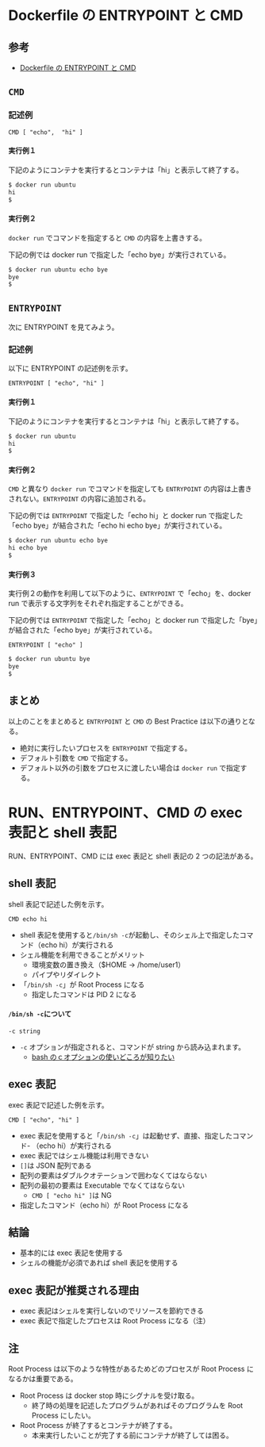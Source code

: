 # Dockerfile の ENTRYPOINT と CMD

## 参考

- [Dockerfile の ENTRYPOINT と CMD](https://architecting.hateblo.jp/entry/2020/08/13/171732)

## `CMD`

### 記述例

```docker
CMD [ "echo",  "hi" ]
```

#### 実行例１

下記のようにコンテナを実行するとコンテナは「hi」と表示して終了する。

```sh
$ docker run ubuntu
hi
$
```

#### 実行例２

`docker run` でコマンドを指定すると `CMD` の内容を上書きする。

下記の例では docker run で指定した「echo bye」が実行されている。

```sh
$ docker run ubuntu echo bye
bye
$
```

## `ENTRYPOINT`

次に ENTRYPOINT を見てみよう。

### 記述例

以下に ENTRYPOINT の記述例を示す。

```docker
ENTRYPOINT [ "echo", "hi" ]
```

#### 実行例１

下記のようにコンテナを実行するとコンテナは「hi」と表示して終了する。

```sh
$ docker run ubuntu
hi
$
```

#### 実行例２

`CMD` と異なり `docker run` でコマンドを指定しても `ENTRYPOINT` の内容は上書きされない。`ENTRYPOINT` の内容に追加される。

下記の例では `ENTRYPOINT` で指定した「echo hi」と docker run で指定した「echo bye」が結合された「echo hi echo bye」が実行されている。

```sh
$ docker run ubuntu echo bye
hi echo bye
$
```

#### 実行例３

実行例２の動作を利用して以下のように、`ENTRYPOINT` で「echo」を、docker run で表示する文字列をそれぞれ指定することができる。

下記の例では `ENTRYPOINT` で指定した「echo」と docker run で指定した「bye」が結合された「echo bye」が実行されている。

```docker
ENTRYPOINT [ "echo" ]
```

```sh
$ docker run ubuntu bye
bye
$
```

## まとめ

以上のことをまとめると `ENTRYPOINT` と `CMD` の Best Practice は以下の通りとなる。

- 絶対に実行したいプロセスを `ENTRYPOINT` で指定する。
- デフォルト引数を `CMD` で指定する。
- デフォルト以外の引数をプロセスに渡したい場合は `docker run` で指定する。

# RUN、ENTRYPOINT、CMD の exec 表記と shell 表記

RUN、ENTRYPOINT、CMD には exec 表記と shell 表記の 2 つの記法がある。

## shell 表記

shell 表記で記述した例を示す。

```docker
CMD echo hi
```

- shell 表記を使用すると`/bin/sh -c`が起動し、そのシェル上で指定したコマンド（echo hi）が実行される
- シェル機能を利用できることがメリット
  - 環境変数の置き換え（$HOME → /home/user1）
  - パイプやリダイレクト
- 「`/bin/sh -c`」が Root Process になる
  - 指定したコマンドは PID 2 になる

#### `/bin/sh -c`について

`-c string`

- `-c` オプションが指定されると、コマンドが string から読み込まれます。
  - [bash のｃオプションの使いどころが知りたい](https://teratail.com/questions/366124)

## exec 表記

exec 表記で記述した例を示す。

```docker
CMD [ "echo", "hi" ]
```

- exec 表記を使用すると「`/bin/sh -c`」は起動せず、直接、指定したコマンド- （echo hi）が実行される
- exec 表記ではシェル機能は利用できない
- `[]`は JSON 配列である
- 配列の要素はダブルクオテーションで囲わなくてはならない
- 配列の最初の要素は Executable でなくてはならない
  - `CMD [ "echo hi" ]`は NG
- 指定したコマンド（echo hi）が Root Process になる

## 結論

- 基本的には exec 表記を使用する
- シェルの機能が必須であれば shell 表記を使用する

## exec 表記が推奨される理由

- exec 表記はシェルを実行しないのでリソースを節約できる
- exec 表記で指定したプロセスは Root Process になる（注）

## 注

Root Process は以下のような特性があるためどのプロセスが Root Process になるかは重要である。

- Root Process は docker stop 時にシグナルを受け取る。
  - 終了時の処理を記述したプログラムがあればそのプログラムを Root Process にしたい。
- Root Process が終了するとコンテナが終了する。
  - 本来実行したいことが完了する前にコンテナが終了しては困る。
